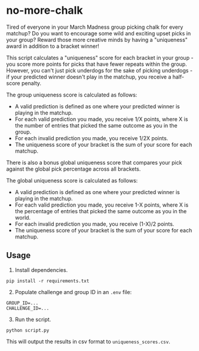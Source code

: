 # no-more-chalk
Tired of everyone in your March Madness group picking chalk for every matchup? Do you want to encourage
some wild and exciting upset picks in your group? Reward those more creative minds by having a "uniqueness" award in addition to a bracket winner!

This script calculates a "uniqueness" score for each bracket in your group - you score more points for picks that have fewer repeats within the group. However, you can't just pick underdogs for the sake of picking underdogs - if your predicted winner doesn't play in the matchup, you receive a half-score penalty.

The group uniqueness score is calculated as follows:
- A valid prediction is defined as one where your predicted winner is playing in the matchup.
- For each valid prediction you made, you receive 1/X points, where X is the number of entries that picked the same outcome as you in the group.
- For each invalid prediction you made, you receive 1/2X points.
- The uniqueness score of your bracket is the sum of your score for each matchup.

There is also a bonus global uniqueness score that compares your pick against the global pick percentage across all brackets.

The global uniqueness score is calculated as follows:
- A valid prediction is defined as one where your predicted winner is playing in the matchup.
- For each valid prediction you made, you receive 1-X points, where X is the percentage of entries that picked the same outcome as you in the world.
- For each invalid prediction you made, you receive (1-X)/2 points.
- The uniqueness score of your bracket is the sum of your score for each matchup.

## Usage
1. Install dependencies.
```
pip install -r requirements.txt
```
2. Populate challenge and group ID in an `.env` file:
```
GROUP_ID=...
CHALLENGE_ID=...
```
3. Run the script.
```
python script.py
```
This will output the results in csv format to `uniqueness_scores.csv`.